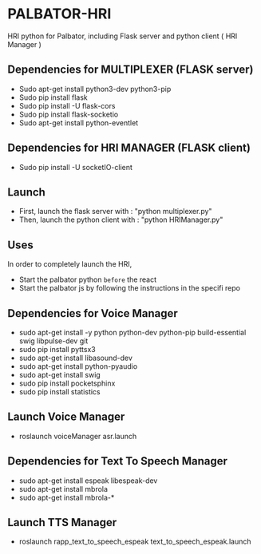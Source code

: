 # PALBATOR-HRI
HRI python for Palbator, including Flask server and python client ( HRI Manager )

## Dependencies for MULTIPLEXER (FLASK server)
- Sudo apt-get install python3-dev python3-pip
- Sudo pip install flask
- Sudo pip install -U flask-cors
- Sudo pip install flask-socketio
- Sudo apt-get install python-eventlet

## Dependencies for HRI MANAGER (FLASK client)
- Sudo pip install -U socketIO-client

## Launch
- First, launch the flask server with : "python multiplexer.py"
- Then, launch the python client with : "python HRIManager.py"

## Uses
In order to completely launch the HRI,

- Start the palbator python `before` the react
- Start the palbator js by following the instructions in the specifi repo



## Dependencies for Voice Manager
- sudo apt-get install -y python python-dev python-pip build-essential swig libpulse-dev git
- sudo pip install pyttsx3
- sudo apt-get install libasound-dev
- sudo apt-get install python-pyaudio
- sudo apt-get install swig
- sudo pip install pocketsphinx
- sudo pip install statistics

## Launch Voice Manager
- roslaunch voiceManager asr.launch 

## Dependencies for Text To Speech Manager
- sudo apt-get install espeak libespeak-dev
- sudo apt-get install mbrola
- sudo apt-get install mbrola-*

## Launch TTS Manager
- roslaunch rapp_text_to_speech_espeak text_to_speech_espeak.launch

